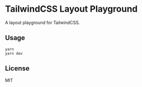 # TailwindCSS Layout Playground

A layout playground for TailwindCSS.

## Usage

    yarn
    yarn dev

## License

MIT
